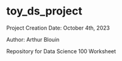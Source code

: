 # toy_ds_project
Project Creation Date: October 4th, 2023

Author: Arthur Blouin

Repository for Data Science 100 Worksheet 


